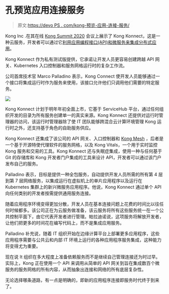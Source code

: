 # 孔预览应用连接服务

> 原文:[https://devo PS . com/kong-预览-应用-连接-服务/](https://devops.com/kong-previews-application-connectivity-service/)

Kong Inc .在其在线 [Kong Summit 2020](https://konghq.com/kong-summit/) 会议上展示了 Kong Konnect，这是一种云服务，开发者可以通过它[利用应用编程接口(API)和微服务来集成分布式应用](https://www.prnewswire.com/news-releases/kong-summit-2020-kong-inc-brings-breakthrough-api-and-microservices-connectivity-into-the-end-user-era-with-new-managed-service-301147651.html)。

Kong Konnect 作为私有测试版提供，它承诺让开发人员更容易创建跨越 API 网关、Kubernetes 入口控制器和服务网格运行时的复杂工作流。

公司首席技术官 Marco Palladino 表示，Kong Connect 使开发人员能够通过一个接口将集成运行时作为服务来使用，该接口允许他们只调用他们需要的特定服务。

![](../Images/82b7a3cd6dff967742d1d59c7d96157f.png)

Kong Konnect 计划于明年年初全面上市，它基于 ServiceHub 平台，通过任何组织开发的目录为所有服务创建单一的真实来源。Kong Konnect 还提供对运行时管理器的访问，该运行时管理器除了使 IT 团队能够跨混合云计算环境管理 Kong 运行时之外，还支持基于角色的自助服务供应。

Kong Konnect 还集成了该公司的 API 网关、入口控制器和 [Kong Mesh](https://devops.com/kong-donates-kuma-service-mesh-to-the-cncf/) ，后者是一个基于开源特使代理软件的服务网格，以及 Kong Vitals，一个用于实时监控 Kong 服务和交易的工具。Kong Konnect 还与失眠症集成，使用一种与任何基于 Git 的存储库和 Kong 开发者门户集成的工具来设计 API，开发者可以通过该门户发布自己的服务。

Palladino 表示，目标是提供一种全包服务，自动提供开发人员所需的所有第 4 层到第 7 层网络服务，以集成运行在虚拟机上的单片应用程序以及运行在 Kubernetes 集群上的新兴微服务应用程序。他说，Kong Konnect 通过单个 API 向任何类别的开发者按需提供通用服务连接。

随着应用程序环境变得更加分散，开发人员在基本连接问题上花费的时间比以往任何时候都多。该公司正在为云服务做准备，该云服务将所有这些服务统一在一个公共控制平面下，由它代表开发者进行管理。帕拉迪诺说，这项服务将解放开发者，让他们把更多的时间花在编写代码上，而不是集成应用服务。

Palladino 补充说，随着 IT 组织开始在边缘计算平台上部署更多应用程序，这些应用程序需要与公共云和内部 IT 环境上运行的各种应用程序服务集成，这种能力将变得尤为重要。

现在说 It 组织在多大程度上准备依赖服务而不是继续自己管理连接还为时过早。实际上，Kong 正在使用一个 API 来调用从简单的 API 网关到旨在集成数百个微服务的服务网格的所有内容，从而抽象出连接和网络的所有底层复杂性。

无论选择哪条道路，有一点是明确的，即新的应用程序连接即服务时代终于到来了。